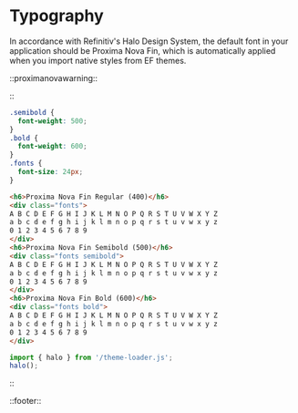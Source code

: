 <!--
type: page
title: Typography
location: ./styles/typography
layout: default
-->

# Typography

In accordance with Refinitiv's Halo Design System, the default font in your application should be Proxima Nova Fin, which is automatically applied when you import native styles from EF themes.

::proximanovawarning::

::
```css
.semibold {
  font-weight: 500;
}
.bold {
  font-weight: 600;
}
.fonts {
  font-size: 24px;
}
```
```html
<h6>Proxima Nova Fin Regular (400)</h6>
<div class="fonts">
A B C D E F G H I J K L M N O P Q R S T U V W X Y Z
a b c d e f g h i j k l m n o p q r s t u v w x y z
0 1 2 3 4 5 6 7 8 9
</div>
<h6>Proxima Nova Fin Semibold (500)</h6>
<div class="fonts semibold">
A B C D E F G H I J K L M N O P Q R S T U V W X Y Z
a b c d e f g h i j k l m n o p q r s t u v w x y z
0 1 2 3 4 5 6 7 8 9
</div>
<h6>Proxima Nova Fin Bold (600)</h6>
<div class="fonts bold">
A B C D E F G H I J K L M N O P Q R S T U V W X Y Z
a b c d e f g h i j k l m n o p q r s t u v w x y z
0 1 2 3 4 5 6 7 8 9
</div>
```
```javascript
import { halo } from '/theme-loader.js';
halo();
```
::


::footer::
